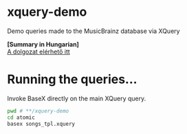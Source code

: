 # xquery-demo
Demo queries made to the MusicBrainz database via XQuery

**[Summary in Hungarian]**  
[A dolgozat elérhető itt](./xquery_demo.md)

# Running the queries...
Invoke BaseX directly on the main XQuery query.
```bash
pwd # **/xquery-demo
cd atomic
basex songs_tpl.xquery 
```
